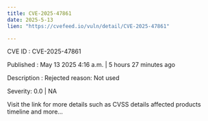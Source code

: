 ```yaml
---
title: CVE-2025-47861
date: 2025-5-13
lien: "https://cvefeed.io/vuln/detail/CVE-2025-47861"

---
```


CVE ID : CVE-2025-47861

Published :  May 13
2025
4:16 a.m. | 5 hours
27 minutes ago

Description : Rejected reason: Not used

Severity: 0.0 | NA

Visit the link for more details
such as CVSS details
affected products
timeline
and more...
